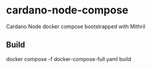 # cardano-node-compose
Cardano Node docker compose bootstrapped with Mithril

## Build

docker compose -f docker-compose-full.yaml  build
